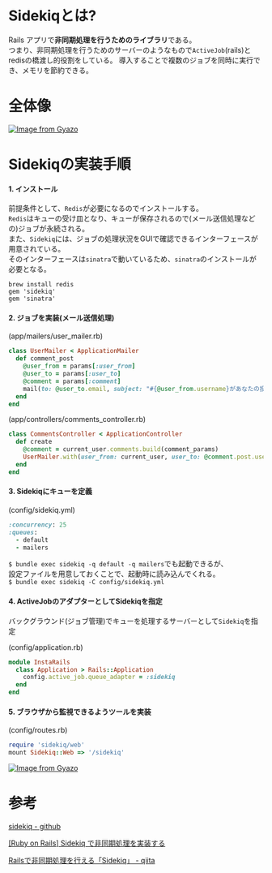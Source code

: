 # Sidekiqとは?

Rails アプリで**非同期処理を行うためのライブラリ**である。  
つまり、非同期処理を行うためのサーバーのようなもので`ActiveJob`(rails)とredisの橋渡し的役割をしている。
導入することで複数のジョブを同時に実行でき、メモリを節約できる。

# 全体像

[![Image from Gyazo](https://i.gyazo.com/e647c1eb318d5a132048b7a7df3c7e6b.png)](https://gyazo.com/e647c1eb318d5a132048b7a7df3c7e6b)

# Sidekiqの実装手順

#### 1. インストール

前提条件として、`Redis`が必要になるのでインストールする。  
`Redis`はキューの受け皿となり、キューが保存されるので(メール送信処理などの)ジョブが永続される。  
また、`Sidekiq`には、ジョブの処理状況をGUIで確認できるインターフェースが用意されている。  
そのインターフェースは`sinatra`で動いているため、`sinatra`のインストールが必要となる。

`brew install redis`  
`gem 'sidekiq'`  
`gem 'sinatra'`

#### 2. ジョブを実装(メール送信処理)

(app/mailers/user_mailer.rb)
```ruby
class UserMailer < ApplicationMailer
  def comment_post
    @user_from = params[:user_from]
    @user_to = params[:user_to]
    @comment = params[:comment]
    mail(to: @user_to.email, subject: "#{@user_from.username}があなたの投稿にコメントしました")
  end
end 
```

(app/controllers/comments_controller.rb)
```ruby
class CommentsController < ApplicationController
  def create
    @comment = current_user.comments.build(comment_params)
    UserMailer.with(user_from: current_user, user_to: @comment.post.user, comment: @comment).comment_post.deliver_later if @comment.save
  end
end 
```

#### 3. Sidekiqにキューを定義

(config/sidekiq.yml)
```ruby
:concurrency: 25
:queues:
  - default
  - mailers
```

`$ bundle exec sidekiq -q default -q mailers`でも起動できるが、  
設定ファイルを用意しておくことで、起動時に読み込んでくれる。  
`$ bundle exec sidekiq -C config/sidekiq.yml`

#### 4. ActiveJobのアダプターとしてSidekiqを指定

バックグラウンド(ジョブ管理)でキューを処理するサーバーとして`Sidekiq`を指定

(config/application.rb)
```ruby
module InstaRails
  class Application > Rails::Application
    config.active_job.queue_adapter = :sidekiq
  end
end
```

#### 5. ブラウザから監視できるようツールを実装

(config/routes.rb)
```ruby
require 'sidekiq/web'
mount Sidekiq::Web => '/sidekiq'
```
[![Image from Gyazo](https://i.gyazo.com/628d7b574b55cf98c4691e96fed41491.png)](https://gyazo.com/628d7b574b55cf98c4691e96fed41491)

# 参考

[sidekiq - github](https://github.com/mperham/sidekiq/wiki/Active-Job)

[[Ruby on Rails] Sidekiq で非同期処理を実装する](https://dev.classmethod.jp/articles/ruby-on-rails-sidekiq/)

[Railsで非同期処理を行える「Sidekiq」 - qiita](https://qiita.com/yumiyon/items/6835d90e621e73268021)

